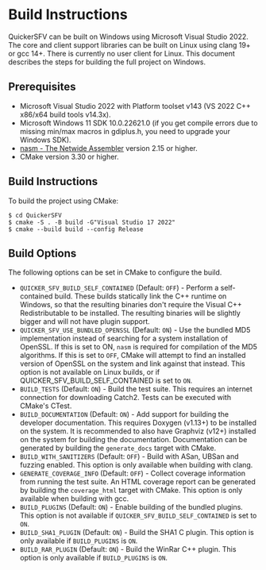 Build Instructions
==================

QuickerSFV can be built on Windows using Microsoft Visual Studio 2022. The core and client support libraries can be built on Linux using clang 19+ or gcc 14+. There is currently no user client for Linux. This document describes the steps for building the full project on Windows.

Prerequisites
-------------

- Microsoft Visual Studio 2022 with Platform toolset v143 (VS 2022 C++ x86/x64 build tools v14.3x).
- Microsoft Windows 11 SDK 10.0.22621.0 (if you get compile errors due to missing min/max macros in gdiplus.h, you need to upgrade your Windows SDK).
- [nasm - The Netwide Assembler](https://www.nasm.us/) version 2.15 or higher.
- CMake version 3.30 or higher.

Build Instructions
------------------

To build the project using CMake:

    $ cd QuickerSFV
    $ cmake -S . -B build -G"Visual Studio 17 2022"
    $ cmake --build build --config Release

Build Options
-------------

The following options can be set in CMake to configure the build.

   - `QUICKER_SFV_BUILD_SELF_CONTAINED` (Default: `OFF`) - Perform a self-contained build. These builds statically link the C++ runtime on Windows, so that the resulting binaries don't require the Visual C++ Redistributable to be installed. The resulting binaries will be slightly bigger and will not have plugin support.
   - `QUICKER_SFV_USE_BUNDLED_OPENSSL` (Default: `ON`) - Use the bundled MD5 implementation instead of searching for a system installation of OpenSSL. If this is set to ON, `nasm` is required for compilation of the MD5 algorithms. If this is set to `OFF`, CMake will attempt to find an installed version of OpenSSL on the system and link against that instead. This option is not available on Linux builds, or if QUICKER_SFV_BUILD_SELF_CONTAINED is set to `ON`.
   - `BUILD_TESTS` (Default: `ON`) - Build the test suite. This requires an internet connection for downloading Catch2. Tests can be executed with CMake's CTest.
   - `BUILD_DOCUMENTATION` (Default: `ON`) - Add support for building the developer documentation. This requires Doxygen (v1.13+) to be installed on the system. It is recommended to also have Graphviz (v12+) installed on the system for building the documentation. Documentation can be generated by building the `generate_docs` target with CMake.
   - `BUILD_WITH_SANITIZERS` (Default: `OFF`) - Build with ASan, UBSan and fuzzing enabled. This option is only available when building with clang.
   - `GENERATE_COVERAGE_INFO` (Default: `OFF`) - Collect coverage information from running the test suite. An HTML coverage report can be generated by building the `coverage_html` target with CMake. This option is only available when building with gcc.
   - `BUILD_PLUGINS` (Default: `ON`) - Enable building of the bundled plugins. This option is not available if `QUICKER_SFV_BUILD_SELF_CONTAINED` is set to `ON`.
   - `BUILD_SHA1_PLUGIN` (Default: `ON`) - Build the SHA1 C plugin. This option is only available if `BUILD_PLUGINS` is `ON`.
   - `BUILD_RAR_PLUGIN` (Default: `ON`) - Build the WinRar C++ plugin. This option is only available if `BUILD_PLUGINS` is `ON`.

